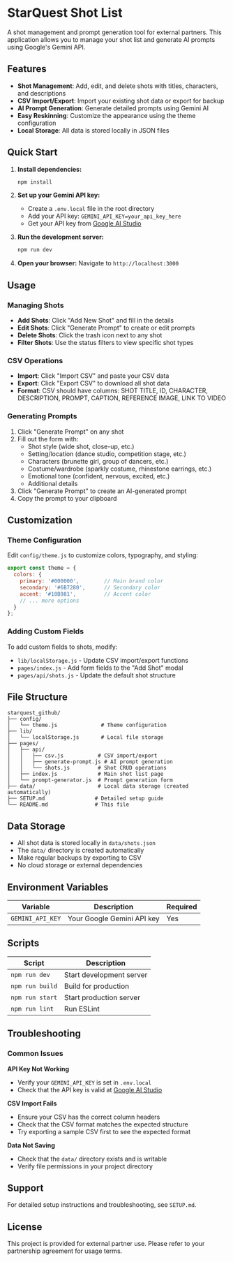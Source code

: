 # StarQuest Shot List

A shot management and prompt generation tool for external partners. This application allows you to manage your shot list and generate AI prompts using Google's Gemini API.

## Features

- **Shot Management**: Add, edit, and delete shots with titles, characters, and descriptions
- **CSV Import/Export**: Import your existing shot data or export for backup
- **AI Prompt Generation**: Generate detailed prompts using Gemini AI
- **Easy Reskinning**: Customize the appearance using the theme configuration
- **Local Storage**: All data is stored locally in JSON files

## Quick Start

1. **Install dependencies:**
   ```bash
   npm install
   ```

2. **Set up your Gemini API key:**
   - Create a `.env.local` file in the root directory
   - Add your API key: `GEMINI_API_KEY=your_api_key_here`
   - Get your API key from [Google AI Studio](https://makersuite.google.com/app/apikey)

3. **Run the development server:**
   ```bash
   npm run dev
   ```

4. **Open your browser:**
   Navigate to `http://localhost:3000`

## Usage

### Managing Shots
- **Add Shots**: Click "Add New Shot" and fill in the details
- **Edit Shots**: Click "Generate Prompt" to create or edit prompts
- **Delete Shots**: Click the trash icon next to any shot
- **Filter Shots**: Use the status filters to view specific shot types

### CSV Operations
- **Import**: Click "Import CSV" and paste your CSV data
- **Export**: Click "Export CSV" to download all shot data
- **Format**: CSV should have columns: SHOT TITLE, ID, CHARACTER, DESCRIPTION, PROMPT, CAPTION, REFERENCE IMAGE, LINK TO VIDEO

### Generating Prompts
1. Click "Generate Prompt" on any shot
2. Fill out the form with:
   - Shot style (wide shot, close-up, etc.)
   - Setting/location (dance studio, competition stage, etc.)
   - Characters (brunette girl, group of dancers, etc.)
   - Costume/wardrobe (sparkly costume, rhinestone earrings, etc.)
   - Emotional tone (confident, nervous, excited, etc.)
   - Additional details
3. Click "Generate Prompt" to create an AI-generated prompt
4. Copy the prompt to your clipboard

## Customization

### Theme Configuration
Edit `config/theme.js` to customize colors, typography, and styling:

```javascript
export const theme = {
  colors: {
    primary: '#000000',        // Main brand color
    secondary: '#6B7280',      // Secondary color
    accent: '#10B981',         // Accent color
    // ... more options
  }
};
```

### Adding Custom Fields
To add custom fields to shots, modify:
- `lib/localStorage.js` - Update CSV import/export functions
- `pages/index.js` - Add form fields to the "Add Shot" modal
- `pages/api/shots.js` - Update the default shot structure

## File Structure

```
starquest_github/
├── config/
│   └── theme.js              # Theme configuration
├── lib/
│   └── localStorage.js       # Local file storage
├── pages/
│   ├── api/
│   │   ├── csv.js           # CSV import/export
│   │   ├── generate-prompt.js # AI prompt generation
│   │   └── shots.js         # Shot CRUD operations
│   ├── index.js             # Main shot list page
│   └── prompt-generator.js  # Prompt generation form
├── data/                    # Local data storage (created automatically)
├── SETUP.md                # Detailed setup guide
└── README.md               # This file
```

## Data Storage

- All shot data is stored locally in `data/shots.json`
- The `data/` directory is created automatically
- Make regular backups by exporting to CSV
- No cloud storage or external dependencies

## Environment Variables

| Variable | Description | Required |
|----------|-------------|----------|
| `GEMINI_API_KEY` | Your Google Gemini API key | Yes |

## Scripts

| Script | Description |
|--------|-------------|
| `npm run dev` | Start development server |
| `npm run build` | Build for production |
| `npm run start` | Start production server |
| `npm run lint` | Run ESLint |

## Troubleshooting

### Common Issues

**API Key Not Working**
- Verify your `GEMINI_API_KEY` is set in `.env.local`
- Check that the API key is valid at [Google AI Studio](https://makersuite.google.com/app/apikey)

**CSV Import Fails**
- Ensure your CSV has the correct column headers
- Check that the CSV format matches the expected structure
- Try exporting a sample CSV first to see the expected format

**Data Not Saving**
- Check that the `data/` directory exists and is writable
- Verify file permissions in your project directory

## Support

For detailed setup instructions and troubleshooting, see `SETUP.md`.

## License

This project is provided for external partner use. Please refer to your partnership agreement for usage terms.
